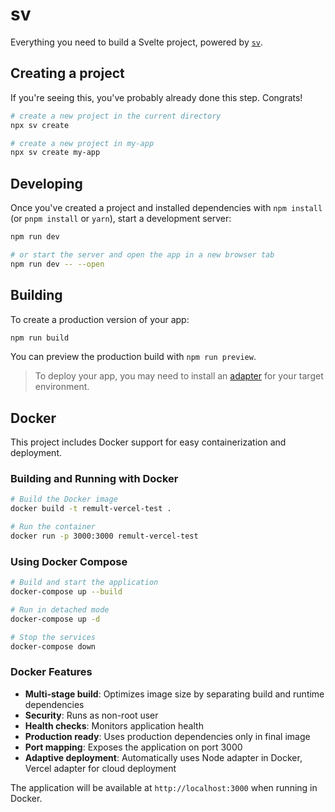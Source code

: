 # sv

Everything you need to build a Svelte project, powered by [`sv`](https://github.com/sveltejs/cli).

## Creating a project

If you're seeing this, you've probably already done this step. Congrats!

```sh
# create a new project in the current directory
npx sv create

# create a new project in my-app
npx sv create my-app
```

## Developing

Once you've created a project and installed dependencies with `npm install` (or `pnpm install` or `yarn`), start a development server:

```sh
npm run dev

# or start the server and open the app in a new browser tab
npm run dev -- --open
```

## Building

To create a production version of your app:

```sh
npm run build
```

You can preview the production build with `npm run preview`.

> To deploy your app, you may need to install an [adapter](https://svelte.dev/docs/kit/adapters) for your target environment.

## Docker

This project includes Docker support for easy containerization and deployment.

### Building and Running with Docker

```sh
# Build the Docker image
docker build -t remult-vercel-test .

# Run the container
docker run -p 3000:3000 remult-vercel-test
```

### Using Docker Compose

```sh
# Build and start the application
docker-compose up --build

# Run in detached mode
docker-compose up -d

# Stop the services
docker-compose down
```

### Docker Features

- **Multi-stage build**: Optimizes image size by separating build and runtime dependencies
- **Security**: Runs as non-root user
- **Health checks**: Monitors application health
- **Production ready**: Uses production dependencies only in final image
- **Port mapping**: Exposes the application on port 3000
- **Adaptive deployment**: Automatically uses Node adapter in Docker, Vercel adapter for cloud deployment

The application will be available at `http://localhost:3000` when running in Docker.
